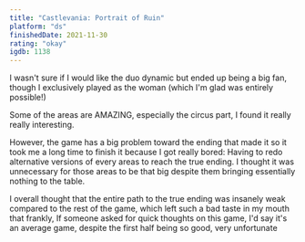 ```yaml
---
title: "Castlevania: Portrait of Ruin"
platform: "ds"
finishedDate: 2021-11-30
rating: "okay"
igdb: 1138
---
```


I wasn't sure if I would like the duo dynamic but ended up being a big fan, though I exclusively played as the woman (which I'm glad was entirely possible!)

Some of the areas are AMAZING, especially the circus part, I found it really really interesting.

However, the game has a big problem toward the ending that made it so it took me a long time to finish it because I got really bored: Having to redo alternative versions of every areas to reach the true ending. I thought it was unnecessary for those areas to be that big despite them bringing essentially nothing to the table.

I overall thought that the entire path to the true ending was insanely weak compared to the rest of the game, which left such a bad taste in my mouth that frankly, If someone asked for quick thoughts on this game, I'd say it's an average game, despite the first half being so good, very unfortunate
